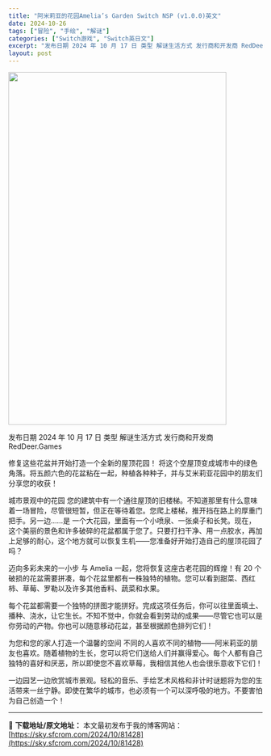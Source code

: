 ```yaml
---
title: "阿米莉亚的花园Amelia’s Garden Switch NSP (v1.0.0)英文"
date: 2024-10-26
tags: ["冒险", "手绘", "解谜"]
categories: ["Switch游戏", "Switch英日文"]
excerpt: "发布日期 2024 年 10 月 17 日 类型 解谜生活方式 发行商和开发商 RedDeer.Games 修复这些花盆并开始打造一个全新的屋顶花园！ 将这个空屋顶变成城市中的绿色角落。将五颜六色的花盆粘在一起，种植各种种子，并与艾米莉亚花园中的朋友们分享您的收获！ 城市景观中的花园 您的建筑中有一&hellip;"
layout: post
---
```


<img class="aligncenter size-full wp-image-81429" src="https://sky.sfcrom.com/wp-content/uploads/2024/10/2024102614383455.webp" alt="" width="432" height="698" />

发布日期 2024 年 10 月 17 日
类型 解谜生活方式
发行商和开发商 RedDeer.Games

修复这些花盆并开始打造一个全新的屋顶花园！
将这个空屋顶变成城市中的绿色角落。将五颜六色的花盆粘在一起，种植各种种子，并与艾米莉亚花园中的朋友们分享您的收获！

城市景观中的花园
您的建筑中有一个通往屋顶的旧楼梯。不知道那里有什么意味着一场冒险，尽管很短暂，但正在等待着您。您爬上楼梯，推开挡在路上的厚重门把手。另一边……是
一个大花园，里面有一个小喷泉、一张桌子和长凳。现在，这个美丽的景色和许多破碎的花盆都属于您了。只要打扫干净、用一点胶水，再加上足够的耐心，这个地方就可以恢复生机——您准备好开始打造自己的屋顶花园了吗？

迈向多彩未来的一小步
与 Amelia 一起，您将恢复这座古老花园的辉煌！有 20 个破损的花盆需要拼凑，每个花盆里都有一株独特的植物。您可以看到甜菜、西红柿、草莓、罗勒以及许多其他香料、蔬菜和水果。

每个花盆都需要一个独特的拼图才能拼好。完成这项任务后，你可以往里面填土、播种、浇水，让它生长。不知不觉中，你就会看到劳动的成果——尽管它也可以是你劳动的产物。你也可以随意移动花盆，甚至根据颜色排列它们！

为您和您的家人打造一个温馨的空间
不同的人喜欢不同的植物——阿米莉亚的朋友也喜欢。随着植物的生长，您可以将它们送给人们并赢得爱心。每个人都有自己独特的喜好和厌恶，所以即使您不喜欢草莓，我相信其他人也会很乐意收下它们！

一边园艺一边欣赏城市景观。轻松的音乐、手绘艺术风格和非计时谜题将为您的生活带来一丝宁静。即使在繁华的城市，也必须有一个可以深呼吸的地方。不要害怕为自己创造一个！

---
📖 **下载地址/原文地址：** 本文最初发布于我的博客网站：[https://sky.sfcrom.com/2024/10/81428](https://sky.sfcrom.com/2024/10/81428)
